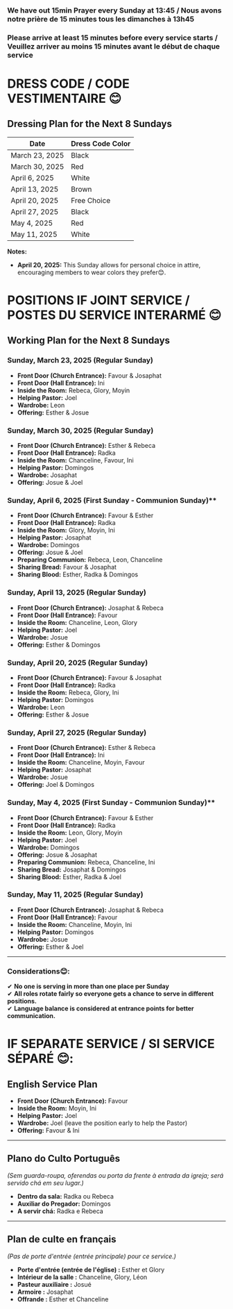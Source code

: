 ### We have out 15min Prayer every Sunday at 13:45 / Nous avons notre prière de 15 minutes tous les dimanches à 13h45
### Please arrive at least 15 minutes before every service starts / Veuillez arriver au moins 15 minutes avant le début de chaque service

# DRESS CODE / CODE VESTIMENTAIRE 😊

## **Dressing Plan for the Next 8 Sundays**

| Date                 | Dress Code Color |
|----------------------|------------------|
| March 23, 2025       | Black            |
| March 30, 2025       | Red              |
| April 6, 2025        | White            |
| April 13, 2025       | Brown            |
| April 20, 2025       | Free Choice      |
| April 27, 2025       | Black            |
| May 4, 2025          | Red              |
| May 11, 2025         | White            |

**Notes:**

- **April 20, 2025:** This Sunday allows for personal choice in attire, encouraging members to wear colors they prefer😊.

# POSITIONS IF JOINT SERVICE / POSTES DU SERVICE INTERARMÉ 😊

## **Working Plan for the Next 8 Sundays**

### **Sunday, March 23, 2025** (Regular Sunday)  
- **Front Door (Church Entrance):** Favour & Josaphat  
- **Front Door (Hall Entrance):** Ini  
- **Inside the Room:** Rebeca, Glory, Moyin  
- **Helping Pastor:** Joel  
- **Wardrobe:** Leon  
- **Offering:** Esther & Josue  

### **Sunday, March 30, 2025** (Regular Sunday)  
- **Front Door (Church Entrance):** Esther & Rebeca  
- **Front Door (Hall Entrance):** Radka  
- **Inside the Room:** Chanceline, Favour, Ini  
- **Helping Pastor:** Domingos  
- **Wardrobe:** Josaphat  
- **Offering:** Josue & Joel  

### **Sunday, April 6, 2025** (First Sunday - Communion Sunday)**  
- **Front Door (Church Entrance):** Favour & Esther  
- **Front Door (Hall Entrance):** Radka  
- **Inside the Room:** Glory, Moyin, Ini  
- **Helping Pastor:** Josaphat  
- **Wardrobe:** Domingos  
- **Offering:** Josue & Joel  
- **Preparing Communion:** Rebeca, Leon, Chanceline  
- **Sharing Bread:** Favour & Josaphat  
- **Sharing Blood:** Esther, Radka & Domingos  

### **Sunday, April 13, 2025** (Regular Sunday)  
- **Front Door (Church Entrance):** Josaphat & Rebeca  
- **Front Door (Hall Entrance):** Favour  
- **Inside the Room:** Chanceline, Leon, Glory  
- **Helping Pastor:** Joel  
- **Wardrobe:** Josue  
- **Offering:** Esther & Domingos  

### **Sunday, April 20, 2025** (Regular Sunday)  
- **Front Door (Church Entrance):** Favour & Josaphat  
- **Front Door (Hall Entrance):** Radka  
- **Inside the Room:** Rebeca, Glory, Ini  
- **Helping Pastor:** Domingos  
- **Wardrobe:** Leon  
- **Offering:** Esther & Josue  

### **Sunday, April 27, 2025** (Regular Sunday)  
- **Front Door (Church Entrance):** Esther & Rebeca  
- **Front Door (Hall Entrance):** Ini  
- **Inside the Room:** Chanceline, Moyin, Favour  
- **Helping Pastor:** Josaphat  
- **Wardrobe:** Josue  
- **Offering:** Joel & Domingos  

### **Sunday, May 4, 2025** (First Sunday - Communion Sunday)**  
- **Front Door (Church Entrance):** Favour & Esther  
- **Front Door (Hall Entrance):** Radka  
- **Inside the Room:** Leon, Glory, Moyin  
- **Helping Pastor:** Joel  
- **Wardrobe:** Domingos  
- **Offering:** Josue & Josaphat  
- **Preparing Communion:** Rebeca, Chanceline, Ini  
- **Sharing Bread:** Josaphat & Domingos  
- **Sharing Blood:** Esther, Radka & Joel  

### **Sunday, May 11, 2025** (Regular Sunday)  
- **Front Door (Church Entrance):** Josaphat & Rebeca  
- **Front Door (Hall Entrance):** Favour  
- **Inside the Room:** Chanceline, Moyin, Ini  
- **Helping Pastor:** Domingos  
- **Wardrobe:** Josue  
- **Offering:** Esther & Joel  

---

### **Considerations😊:**
✔ **No one is serving in more than one place per Sunday**  
✔ **All roles rotate fairly so everyone gets a chance to serve in different positions.**  
✔ **Language balance is considered at entrance points for better communication.**  

# IF SEPARATE SERVICE / SI SERVICE SÉPARÉ 😊:


## **English Service Plan**
- **Front Door (Church Entrance):** Favour  
- **Inside the Room:** Moyin, Ini  
- **Helping Pastor:** Joel  
- **Wardrobe:** Joel (leave the position early to help the Pastor)  
- **Offering:** Favour & Ini  

---

## **Plano do Culto Português**
*(Sem guarda-roupa, oferendas ou porta da frente à entrada da igreja; será servido chá em seu lugar.)*
- **Dentro da sala:** Radka ou Rebeca
- **Auxiliar do Pregador:** Domingos
- **A servir chá:** Radka e Rebeca 

---

## **Plan de culte en français**
*(Pas de porte d'entrée (entrée principale) pour ce service.)*
- **Porte d'entrée (entrée de l'église) :** Esther et Glory
- **Intérieur de la salle :** Chanceline, Glory, Léon
- **Pasteur auxiliaire :** Josué
- **Armoire :** Josaphat
- **Offrande :** Esther et Chanceline 


